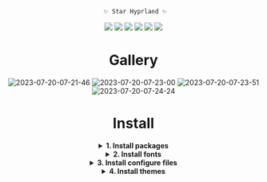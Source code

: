<div align="justify">

<div align="center">

```ocaml
 ✨ Star Hyprland ✨
```

<p align="center">
  <img = src="https://img.shields.io/badge/OS-Linux-FCC624?style=for-the-badge&logo=linux&logoColor=yelow"/>
	<img src="https://img.shields.io/badge/Style-CSS-blue?style=for-the-badg&logo=css3&logoColor=blue"/>
  <img src="https://img.shields.io/github/stars/SR-MyStar/Hyprdots?&style=for-the-badge&logoColor=red" />
  <img src="https://img.shields.io/github/forks/SR-MyStar/Hyprdots?style=for-the-badge" />
  <img src="https://img.shields.io/github/issues/SR-MyStar/Hyprdots?style=for-the-badge" />
  <img src='https://img.shields.io/github/license/SR-MyStar/Hyprdots?style=for-the-badge&logo=GNU&label=License&color=bd0000&logoColor=white'/>
</p>

# Gallery
![2023-07-20-07-21-46](https://github.com/SR-MyStar/Hyprdots/assets/139795416/6df727b3-c3c8-425c-aeb5-176a04143f6c)
![2023-07-20-07-23-00](https://github.com/SR-MyStar/Hyprdots/assets/139795416/4d68abb3-009a-449e-b1f9-c81248d38bc2)
![2023-07-20-07-23-51](https://github.com/SR-MyStar/Hyprdots/assets/139795416/8c327926-648d-476d-9acb-3b904c7e3535)
![2023-07-20-07-24-24](https://github.com/SR-MyStar/Hyprdots/assets/139795416/76742143-ad6e-4533-9f83-8ed66d47285d)

# Install

<details>
<summary><b>1. Install packages</b></summary>

```Bash
yay -S hyprland wlroots xdg-desktop-portal-hyprland xorg-xwayland \ 
        waybar-mpris-git waybar-hyprland-git \
        firefox \
        mpv mpvpaper \
        wf-recorder \
        zsh \
        wezterm \
        wlogout \
        dunst \
        fcitx5 \
        xfce-polkit \
        cava \
        python rust \
        grim slurp \
        jq \
        wl-clipboard \
        rofi \
        lolcat \
        nemo \
        fortune-mod fortune-mod-zh \
        lib32-pipewire lib32-pipewire-jack lib32-pipewire-v4l2 pipewire pipewire-alsa pipewire-docs pipewire-jack pipewire-pulse pipewire-roc pipewire-x11-bell pipewire-zeroconf \
        highlight \
        exa \
        vim \
        cowsay \
        neofetch \
        light \
        libnotify \
        bottom \
        gtk-engine-murrine \
        gnome-themes-extra lib32-gnome-themes-extra \
```
</details>

<details>
<summary><b>2. Install fonts</b></summary>

```Bash
yay -S nerd-fonts-git
```

</details>

<details>
<summary><b>3. Install configure files</b></summary>

```Bash
cd ~
git clone https://github.com/SR-MyStar/Hyprdots.git .hyprdots
cd hyprdots
chmod +x ./install.sh
./install.sh
```
# Don't removed ~/.hyprdots directory!!!

</details>

<details>
<summary><b>4. Install themes</b></summary>
Install Tokyonight gtk theme
```Bash
git clone https://github.com/Fausto-Korpsvart/Tokyo-Night-GTK-Theme.git
cd Tokyo-Night-GTK-Theme/
sudo mv themes/ /usr/share/themes/
cd ..
rm -rv Tokyo-Night-GTK-Theme
```
